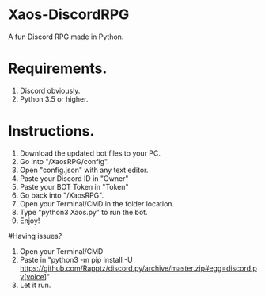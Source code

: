 # Xaos-DiscordRPG
A fun Discord RPG made in Python.

# Requirements.
1) Discord obviously.
2) Python 3.5 or higher.

# Instructions.
1) Download the updated bot files to your PC.
2) Go into "/XaosRPG/config".
3) Open "config.json" with any text editor.
4) Paste your Discord ID in "Owner"
5) Paste your BOT Token in "Token"
6) Go back into "/XaosRPG".
7) Open your Terminal/CMD in the folder location.
8) Type "python3 Xaos.py" to run the bot.
9) Enjoy!

#Having issues?
1) Open your Terminal/CMD
2) Paste in "python3 -m pip install -U https://github.com/Rapptz/discord.py/archive/master.zip#egg=discord.py[voice]"
3) Let it run.

